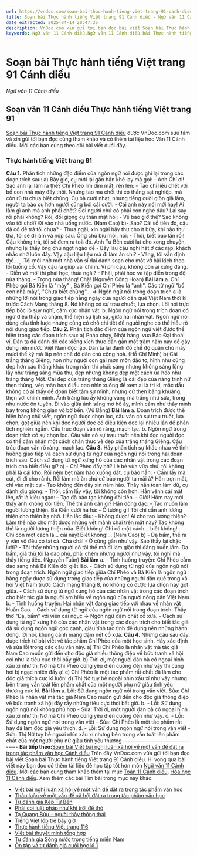```yaml
---
url: https://vndoc.com/soan-bai-thuc-hanh-tieng-viet-trang-91-canh-dieu-298381
title: Soạn bài Thực hành tiếng Việt trang 91 Cánh diều - Ngữ văn 11 Cánh diều - VnDoc.com
date_extracted: 2025-04-14 20:47:35
description: VnDoc.com xin gửi tới bạn đọc bài viết Soạn bài Thực hành tiếng Việt trang 91 Cánh diều. Mời các bạn cùng tham khảo để có thêm tài liệu Soạn văn 11 Cánh diều nhé.
keywords: Ngữ văn 11 Cánh diều,Ngữ văn 11 Cánh diều bài Thực hành tiếng Việt trang 91,Soạn văn 11 Cánh diều,văn 11 Cánh diều,soạn văn 11,soạn bài 11 cánh diều,ngữ văn 11 cd,Soạn bài Thực hành tiếng Việt trang 91 Cánh diều,Soạn bài Thực hành tiếng Việt trang 91,Soạn văn Thực hành tiếng Việt trang 91,Thực hành tiếng Việt trang 91
---
```


# Soạn bài Thực hành tiếng Việt trang 91 Cánh diều
 _Ngữ văn 11 Cánh diều_
## Soạn văn 11 Cánh diều Thực hành tiếng Việt trang 91
[Soạn bài Thực hành tiếng Việt trang 91 Cánh diều](<https://vndoc.com/soan-bai-thuc-hanh-tieng-viet-trang-91-canh-dieu-298381>) được VnDoc.com sưu tầm và xin gửi tới bạn đọc cùng tham khảo và có thêm tài liệu học Văn 11 Cánh diều. Mời các bạn cùng theo dõi bài viết dưới đây.
### Thực hành tiếng Việt trang 91
**Câu 1.** Phân tích những đặc điểm của ngôn ngữ nói được ghi lại trong các đoạn trích sau:
a\) Bây giờ, cụ mới lại gần hắn khẽ lay mà gọi:
\- Anh Chí ơi\! Sao anh lại làm ra thế?
Chí Phèo lim dim mắt, rên lên:
\- Tao chỉ liều chết với bố con nhà mày đấy thôi. Nhưng tao mà chết thì có thẳng sạt nghiệp, mà còn rũ tù chưa biết chủng.
Cụ bà cười nhạt, nhưng tiếng cười giòn giã lắm, người ta bảo cụ hơn người cũng bởi cái cười:
\- Cái anh này nói mới hay\! Ai làm gì anh mà anh phải chết? Đời người chứ có phải con nghé đâu? Lại say rồi phải không?
Rồi, đổi giọng cụ thân mật hỏi:
\- Về bao giờ thế? Sao không vào tôi chơi? Đi vào nhà uống nước.
\(Nam Cao\)
b\)- Sao? Cải số tiền đỏ, cậu đã có để trả tôi chưa?
\- Thưa ngài, xin ngài hãy thư cho ít bữa, khi nào thư thả, tôi sẽ đi làm và nộp sau. Ông chủ bĩu môi, nói:
\- Thôi, biết bao lần rồi\! Cậu không trả, tôi sẽ đem ra toà đó.
Anh Tư Bền cười lạt cho xong chuyện, nhưng lại thấy ông chủ ngọt ngào dễ
\- Bấy lâu cậu nghỉ hát ở các rạp, khách nhắc nhở luôn đấy. Vậy cậu liệu liệu mà
đi làm ăn chi?
\- Vâng, tôi vẫn định thế...
\- Tôi mới nhờ một nhà văn sĩ đại danh soạn cho một vở hài kịch theo lối tuồng cổ. Vậy cậu ra giúp vai chính. Vì phi cậu, không còn ai xứng đáng.
\- Diễn vở mới thì phải học, thưa ngài?
\- Phải, phải học và tập diễn trong độ nửa tháng.
\- Trong nửa tháng\! Chà\!
\(Nguyễn Công Hoan\)
**Bài làm**
a. Chí Phèo gọi Bá Kiến là "mày" , Bá Kiến gọi Chí Phèo là "anh".
Các từ ngữ "bố con nhà mày", "Chưa biết chủng"...
=> Ngôn ngữ nói trong đoạn trích a là những lời nói trong giao tiếp hằng ngày của người dân quê Việt Nam thời kì trước Cách Mạng tháng 8. Nó không có sự trau chuốt, lựa chọn. Lời nói trực tiếp bộc lộ suy nghĩ, cảm xúc nhân vật.
b. Ngôn ngữ nói trong trích đoạn có ngữ điệu thấp và chậm, thể hiện sự lịch sự, giữa hai nhân vật. Ngôn ngữ nói dùng câu tỉnh lược nhưng cũng có chỗ chi tiết để người nghe có thể hiểu rõ nội dung giao tiếp.
**Câu 2.** Phân tích đặc điểm của ngôn ngữ viết được thể hiện trong các đoạn trích sau:
a\) Pháp chạy, Nhật hàng, vua Bảo Đại thoái vị. Dân ta đã đánh đổ các xiềng xích thực dân gần một trăm năm nay để gây dựng nên nước Việt Nam độc lập. Dân ta lại đánh đổ chế độ quân chủ mấy mươi thế kỷ mà lập nên chế độ dân chủ cộng hoà.
\(Hồ Chí Minh\)
b\) Cải trắng tháng Giêng, non như người con gái mơn mởn đào tơ, hình như cũng đẹp hơn các tháng khác trong năm thì phải: sáng nhưng không sáng lộng lẫy như trăng sáng mùa thu, đẹp nhưng không đẹp một cách ủa héo như trăng tháng Một. Cái đẹp của trăng tháng Giêng là cái đẹp của nàng trinh nữ thẹn thùng, vén màn hoa ở lầu cao nhìn xuống để xem ai là tri kỉ, mặc dầu không có ai thấy để đoán biết tâm sự mình, nhưng cử thẹn bâng khuâng, thẹn với chính mình. Ánh trăng lúc ấy không vàng mà trắng như sữa, trong như nước ôn tuyền. Đi vào giữa ánh sáng mơ hồ ấy, mình cảm như thấy mình bay trong không gian vô bờ bến.
\(Vũ Bằng\)
**Bài làm**
a. Đoạn trích được thể hiện bằng chữ viết, ngôn ngữ được chọn lọc, câu văn có sự trau truốt, lựa chọn, gọt giũa nên khi đọc người đọc có điều kiện đọc lại nhiều lần để phân tích nghiền ngẫm. Cấu trúc đoạn văn rõ ràng, mạch lạc.
b. Ngôn ngữ trong đoạn trích có sự chọn lọc. Câu văn có sự trau truốt nên khi đọc người đọc có thể cảm nhận một cách chân thực vẻ đẹp của trăng tháng Giêng. Cấu trúc đoạn văn rõ ràng, mạch lạc.
**Câu 3.** Hãy phân tích sự khác nhau về tình huống giao tiếp và cách sử dụng từ ngữ của ngôn ngữ nói trong hai đoạn trích sau. Cách sử dụng từ ngữ xưng hô của các nhân vật trong các đoạn trích cho biết điều gì?
a\) - Chí Phèo đấy hở? Lè bè vừa vừa chứ, tôi không phải là cái kho.
Rồi ném bẹt năm hào xuống đất, cụ bảo hắn:
\- Cầm lấy mà cút, đi đi cho rảnh. Rồi làm mà ăn chứ cứ bảo người ta mãi à? Hẳn trợn mắt, chỉ vào mặt cự
\- Tao không đến đây xin năm hào.
Thấy hắn toan làm dữ, cụ dành dịu giọng:
\- Thôi, cầm lấy vậy, tôi không còn hơn. Hẳn vênh cái mặt lên, rất là kiêu ngạo: – Tạo đã bảo tạo không đòi tiền.
\- Giỏi\! Hôm nay mới thấy anh không đòi tiền. Thế thì anh cần gì? Hắn dõng dạc:
\- Tao muốn làm người lương thiện.
Bá Kiến cười ha hả:
\- Ô tưởng gì\! Tôi chỉ cần anh lương thiện cho thiên hạ nhờ. Hắn lắc đầu:
\- Không được\! Ai cho tao lương thiện? Làm thế nào cho mất được những vết mảnh chai trên mặt này? Tao không thể là người lương thiện nữa. Biết không\! Chỉ có một cách... biết không\!... Chỉ còn một cách là... cái này\! Biết không\!...
\(Nam Cao\)
b\) - Dạ bẩm, thế ra y văn võ đều có tài cả. Chà chà\!
\- Ở cũng gần như vậy. Sao thầy lại chặc lưỡi?
\- Tôi thấy những người có tài thế mà đi làm giặc thì đáng buồn lắm. Dạ bẩm, giả thủ tôi là đao phủ, phải chém những người như vậy, tôi nghĩ mà thấy tiêng tiếc.
\(Nguyễn Tuân\)
**Bài làm**
a.
\- Tình huống truyện: Chí Phèo cầm dao sang nhà Bá Kiến đòi giết lão.
\- Cách sử dụng từ ngữ của ngôn ngữ nói trong đoạn trích: Ngôn ngữ giao tiếp giữa Chí Phèo và Bá Kiến là ngôn ngữ hàng ngày được sử dụng trong giao tiếp của những người dân quê trong xã hội Việt Nam trước Cách mạng tháng 8, nó không có được lựa chọn hay gọt giũa.
\- Cách sử dụng từ ngữ xưng hô của các nhân vật trong các đoạn trích cho biết tác giả là người am hiểu về ngôn ngữ của người nông dân Việt Nam.
b.
\- Tình huống truyện: Hai nhân vật đang giao tiếp với nhau về nhân vật Huấn Cao.
\- Cách sử dụng từ ngữ của ngôn ngữ nói trong đoạn trích: Thầy thơ "Dạ, bẩm" với viên cai ngục -> Ngôn ngữ đậm chất cổ xưa.
\- Cách sử dụng từ ngữ xưng hô của các nhân vật trong các đoạn trích cho biết tác giả đã sử dụng ngôn ngữ góc cạnh, giàu tính tạo tình để dựng nên những hành động, lời nói, khung cảnh mang đậm nét cổ xưa.
**Câu 4.** Những câu sau đây được trích từ bài viết về tác phẩm Chí Phèo của một học sinh. Hãy xác định và sửa lỗi trong các câu văn này.
a\) Thì Chí Phèo là nhân vật mà tác giả Nam Cao muốn gửi đến cho độc giả nhiều thông điệp về bức tranh xã hội coi như là tiêu cực thời bấy giờ.
b\) Trời ơi, một người đàn bà có ngoại hình xấu xí như thị Nở mà Chí Phèo cũng yêu điên cuồng đến như vậy thì cũng hơi bị ngạc nhiên đấy ạ\!
c\) Chi Phèo là một tác phẩm rất chất đã làm cho độc giả thích cực kì luôn\!
d\) Thị Nở tuy bề ngoài nhìn xấu xí như vậy nhưng bên trong vẫn toát lên phẩm chất của một người phụ nữ giàu tình yêu thương cực kì.
**Bài làm**
a.
Lỗi: Sử dụng ngôn ngữ nói trong văn viết.
Sửa: Chí Phèo là nhân vật mà tác giả Nam Cao muốn gửi đến cho độc giả thông điệp về bức tranh xã hội đầy rẫy những tiêu cực thời bất giờ.
b.
\- Lỗi: Sử dụng ngôn ngữ nói không phù hợp
\- Sửa: Trời ơi, một người đàn bà có ngoại hình xấu xí như thị Nở mà Chí Phèo cũng yêu điên cuồng đến như vậy.
c.
\- Lỗi: Sử dụng ngôn ngữ nói trong văn viết
\- Sửa: Chí Phèo là một tác phẩm rất hay đã làm độc giả yêu thích.
d.
\- Lỗi: Sử dụng ngôn ngữ nói trong văn viết
\- Sửa: Thị Nở tuy bề ngoài nhìn xấu xí nhưng bên trong vẫn toát lên phẩm chất của một người phụ nữ giàu tình yêu thương
\---------------------------------
**Bài tiếp theo:**[Soạn bài Viết bài nghị luận xã hội về một vấn đề đặt ra trong tác phẩm văn học Cánh diều](<https://vndoc.com/soan-bai-viet-bai-nghi-luan-xa-hoi-ve-mot-van-de-dat-ra-trong-tac-pham-van-hoc-canh-dieu-298385>)
Trên đây VnDoc.com vừa gửi tới bạn đọc bài viết Soạn bài Thực hành tiếng Việt trang 91 Cánh diều. Hi vọng qua bài viết này bạn đọc có thêm tài liệu để học tập tốt hơn môn [Ngữ văn 11 Cánh diều](<https://vndoc.com/ngu-van-11-canh-dieu>). Mời các bạn cùng tham khảo thêm tại mục [Toán 11 Cánh diều](<https://vndoc.com/toan-11-canh-dieu>), [Hóa học 11 Cánh diều](<https://vndoc.com/hoa-hoc-11-canh-dieu>).
Xem thêm các bài Tìm bài trong mục này khác:
  * [Viết bài nghị luận xã hội về một vấn đề đặt ra trong tác phẩm văn học](</soan-bai-viet-bai-nghi-luan-xa-hoi-ve-mot-van-de-dat-ra-trong-tac-pham-van-hoc-canh-dieu-298385>)
  * [Thảo luận về một vấn đề xã hội đặt ra trong tác phẩm văn học](</soan-bai-thao-luan-ve-mot-van-de-xa-hoi-dat-ra-trong-tac-pham-van-hoc-canh-dieu-298387>)
  * [Tự đánh giá Kép Tư Bền](</soan-bai-tu-danh-gia-kep-tu-ben-canh-dieu-298390>)
  * [Phải coi luật pháp như khí trời để thở](</soan-bai-phai-coi-luat-phap-nhu-khi-troi-de-tho-canh-dieu-298393>)
  * [Tạ Quang Bửu - người thầy thông thái](</soan-bai-ta-quang-buu-nguoi-thay-thong-thai-canh-dieu-298396>)
  * [Tiếng Việt lớp trẻ bây giờ](</soan-bai-tieng-viet-lop-tre-bay-gio-canh-dieu-298402>)
  * [Thực hành tiếng Việt trang 116](</soan-bai-thuc-hanh-tieng-viet-trang-116-canh-dieu-298404>)
  * [Viết bài thuyết minh tổng hợp](</soan-bai-viet-bai-thuyet-minh-tong-hop-canh-dieu-298443>)
  * [Tự đánh giá Sông nước trong tiếng miền Nam](</soan-bai-tu-danh-gia-song-nuoc-trong-tieng-mien-nam-canh-dieu-298445>)
  * [Ôn tập và tự đánh giá cuối học kì 1](</soan-bai-on-tap-va-tu-danh-gia-cuoi-hoc-ki-1-canh-dieu-298450>)

